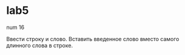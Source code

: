 # lab5
num 16

Ввести строку и слово. Вставить введенное слово вместо самого длинного слова в строке.
